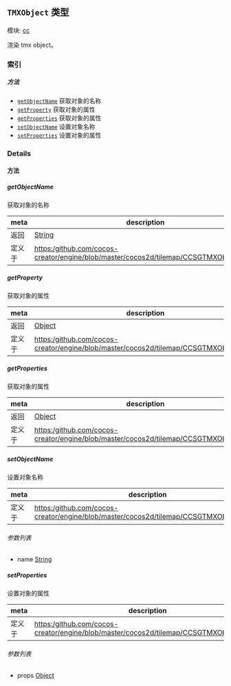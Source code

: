 ## `TMXObject` 类型



模块: [cc](../modules/cc.md)




渲染 tmx object。

### 索引



##### 方法

  - [`getObjectName`](#getobjectname) 获取对象的名称
  - [`getProperty`](#getproperty) 获取对象的属性
  - [`getProperties`](#getproperties) 获取对象的属性
  - [`setObjectName`](#setobjectname) 设置对象名称
  - [`setProperties`](#setproperties) 设置对象的属性



### Details




<!-- Method Block -->
#### 方法


##### getObjectName

获取对象的名称

| meta | description |
|------|-------------|
| 返回 | <a href="https://developer.mozilla.org/en/JavaScript/Reference/Global_Objects/String" class="crosslink external" target="_blank">String</a> 
| 定义于 | [https:/github.com/cocos-creator/engine/blob/master/cocos2d/tilemap/CCSGTMXObject.js:71](https:/github.com/cocos-creator/engine/blob/master/cocos2d/tilemap/CCSGTMXObject.js#L71) |



##### getProperty

获取对象的属性

| meta | description |
|------|-------------|
| 返回 | <a href="https://developer.mozilla.org/en/JavaScript/Reference/Global_Objects/Object" class="crosslink external" target="_blank">Object</a> 
| 定义于 | [https:/github.com/cocos-creator/engine/blob/master/cocos2d/tilemap/CCSGTMXObject.js:81](https:/github.com/cocos-creator/engine/blob/master/cocos2d/tilemap/CCSGTMXObject.js#L81) |



##### getProperties

获取对象的属性

| meta | description |
|------|-------------|
| 返回 | <a href="https://developer.mozilla.org/en/JavaScript/Reference/Global_Objects/Object" class="crosslink external" target="_blank">Object</a> 
| 定义于 | [https:/github.com/cocos-creator/engine/blob/master/cocos2d/tilemap/CCSGTMXObject.js:91](https:/github.com/cocos-creator/engine/blob/master/cocos2d/tilemap/CCSGTMXObject.js#L91) |



##### setObjectName

设置对象名称

| meta | description |
|------|-------------|
| 定义于 | [https:/github.com/cocos-creator/engine/blob/master/cocos2d/tilemap/CCSGTMXObject.js:101](https:/github.com/cocos-creator/engine/blob/master/cocos2d/tilemap/CCSGTMXObject.js#L101) |

###### 参数列表
- name <a href="https://developer.mozilla.org/en/JavaScript/Reference/Global_Objects/String" class="crosslink external" target="_blank">String</a> 


##### setProperties

设置对象的属性

| meta | description |
|------|-------------|
| 定义于 | [https:/github.com/cocos-creator/engine/blob/master/cocos2d/tilemap/CCSGTMXObject.js:111](https:/github.com/cocos-creator/engine/blob/master/cocos2d/tilemap/CCSGTMXObject.js#L111) |

###### 参数列表
- props <a href="https://developer.mozilla.org/en/JavaScript/Reference/Global_Objects/Object" class="crosslink external" target="_blank">Object</a> 



